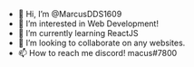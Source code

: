 - 👋 Hi, I’m @MarcusDDS1609
- 👀 I’m interested in Web Development!
- 🌱 I’m currently learning ReactJS
- 💞️ I’m looking to collaborate on any websites.
- 📫 How to reach me discord! macus#7800

<!---
MarcusDDS1609/MarcusDDS1609 is a ✨ special ✨ repository because its `README.md` (this file) appears on your GitHub profile.
You can click the Preview link to take a look at your changes.
--->
